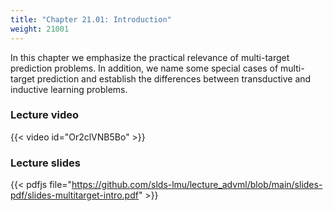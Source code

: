 ```yaml
---
title: "Chapter 21.01: Introduction"
weight: 21001
---
```

In this chapter we emphasize the practical relevance of  multi-target prediction problems. In addition, we name some special cases of multi-target prediction and establish the differences between transductive and inductive learning problems. 
<!--more-->

### Lecture video

{{< video id="Or2clVNB5Bo" >}}

### Lecture slides

{{< pdfjs file="https://github.com/slds-lmu/lecture_advml/blob/main/slides-pdf/slides-multitarget-intro.pdf" >}}
